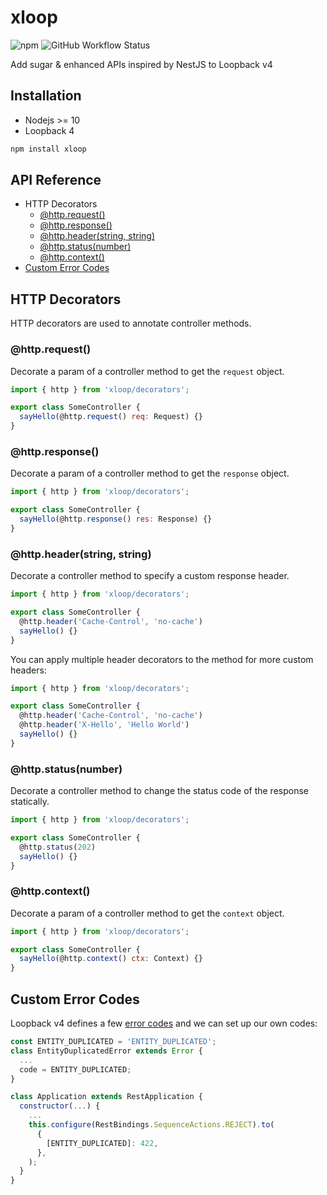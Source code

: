 # xloop

![npm](https://img.shields.io/npm/v/xloop) ![GitHub Workflow Status](https://img.shields.io/github/workflow/status/dorayx/xloop/Testing)

Add sugar & enhanced APIs inspired by NestJS to Loopback v4

## Installation

- Nodejs >= 10
- Loopback 4

```bash
npm install xloop
```

## API Reference

- HTTP Decorators
  - [@http.request()](#httprequest)
  - [@http.response()](#httpresponse)
  - [@http.header(string, string)](#httpheaderstring-string)
  - [@http.status(number)](#httpstatusnumber)
  - [@http.context()](#httpcontext)
- [Custom Error Codes](#custom-error-codes)

## HTTP Decorators

HTTP decorators are used to annotate controller methods.

### @http.request()

Decorate a param of a controller method to get the `request` object.

```js
import { http } from 'xloop/decorators';

export class SomeController {
  sayHello(@http.request() req: Request) {}
}
```

### @http.response()

Decorate a param of a controller method to get the `response` object.

```js
import { http } from 'xloop/decorators';

export class SomeController {
  sayHello(@http.response() res: Response) {}
}
```

### @http.header(string, string)

Decorate a controller method to specify a custom response header.

```js
import { http } from 'xloop/decorators';

export class SomeController {
  @http.header('Cache-Control', 'no-cache')
  sayHello() {}
}
```

You can apply multiple header decorators to the method for more custom headers:

```js
import { http } from 'xloop/decorators';

export class SomeController {
  @http.header('Cache-Control', 'no-cache')
  @http.header('X-Hello', 'Hello World')
  sayHello() {}
}
```

### @http.status(number)

Decorate a controller method to change the status code of the response statically.

```js
import { http } from 'xloop/decorators';

export class SomeController {
  @http.status(202)
  sayHello() {}
}
```

### @http.context()

Decorate a param of a controller method to get the `context` object.

```js
import { http } from 'xloop/decorators';

export class SomeController {
  sayHello(@http.context() ctx: Context) {}
}
```

## Custom Error Codes

Loopback v4 defines a few [error codes](https://loopback.io/doc/en/lb4/Error-handling.html) and we can set up our own codes:  

```js
const ENTITY_DUPLICATED = 'ENTITY_DUPLICATED';
class EntityDuplicatedError extends Error {
  ...
  code = ENTITY_DUPLICATED;
}

class Application extends RestApplication {
  constructor(...) {
    ...
    this.configure(RestBindings.SequenceActions.REJECT).to(
      {
        [ENTITY_DUPLICATED]: 422,
      },
    );
  }
}
``` 
